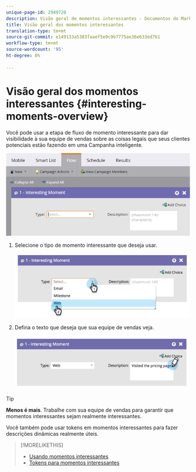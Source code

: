 ```yaml
---
unique-page-id: 2949720
description: Visão geral de momentos interessantes - Documentos do Marketing - Documentação do produto
title: Visão geral dos momentos interessantes
translation-type: tm+mt
source-git-commit: e149133a5383faaef5e9c9b7775ae36e633ed7b1
workflow-type: tm+mt
source-wordcount: '95'
ht-degree: 0%

---
```



# Visão geral dos momentos interessantes {#interesting-moments-overview}

Você pode usar a etapa de fluxo de momento interessante para dar visibilidade à sua equipe de vendas sobre as coisas legais que seus clientes potenciais estão fazendo em uma Campanha inteligente.

![](assets/image2016-1-27-11-3a1-3a53.png)

1. Selecione o tipo de momento interessante que deseja usar.

   ![](assets/image2014-9-23-16-3a30-3a33.png)

1. Defina o texto que deseja que sua equipe de vendas veja.

   ![](assets/image2014-9-23-16-3a30-3a53.png)

>[!TIP]
>
>**Menos é mais**. Trabalhe com sua equipe de vendas para garantir que momentos interessantes sejam realmente interessantes.

Você também pode usar tokens em momentos interessantes para fazer descrições dinâmicas realmente úteis.

>[!MORELIKETHIS]
>
>* [Usando momentos interessantes](using-interesting-moments.md)
>* [Tokens para momentos interessantes](tokens-for-interesting-moments.md)

>



